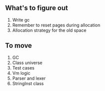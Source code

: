 ## What's to figure out
1. Write gc
2. Remember to reset pages during allocation
3. Allocation strategy for the old space

## To move
1. GC
3. Class universe
4. Test cases
5. Vm logic
6. Parser and lexer
7. StringInst class